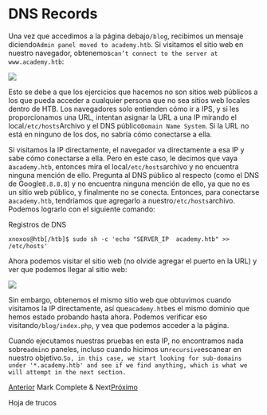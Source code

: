 # DNS Records

Una vez que accedimos a la página debajo`/blog`, recibimos un mensaje diciendo`Admin panel moved to academy.htb`. Si visitamos el sitio web en nuestro navegador, obtenemos`can’t connect to the server at www.academy.htb`:

![](https://academy.hackthebox.com/storage/modules/54/web_fnb_cant_connect_academy.jpg)

Esto se debe a que los ejercicios que hacemos no son sitios web públicos a los que pueda acceder a cualquier persona que no sea sitios web locales dentro de HTB. Los navegadores solo entienden cómo ir a IPS, y si les proporcionamos una URL, intentan asignar la URL a una IP mirando el local`/etc/hosts`Archivo y el DNS público`Domain Name System`. Si la URL no está en ninguno de los dos, no sabría cómo conectarse a ella.

Si visitamos la IP directamente, el navegador va directamente a esa IP y sabe cómo conectarse a ella. Pero en este caso, le decimos que vaya a`academy.htb`, entonces mira el local`/etc/hosts`archivo y no encuentra ninguna mención de ello. Pregunta al DNS público al respecto (como el DNS de Google`8.8.8.8`) y no encuentra ninguna mención de ello, ya que no es un sitio web público, y finalmente no se conecta. Entonces, para conectarse a`academy.htb`, tendríamos que agregarlo a nuestro`/etc/hosts`archivo. Podemos lograrlo con el siguiente comando:

Registros de DNS

```
xnoxos@htb[/htb]$ sudo sh -c 'echo "SERVER_IP  academy.htb" >> /etc/hosts'
```

Ahora podemos visitar el sitio web (no olvide agregar el puerto en la URL) y ver que podemos llegar al sitio web:

![](https://academy.hackthebox.com/storage/modules/54/web_fnb_main_site.jpg)

Sin embargo, obtenemos el mismo sitio web que obtuvimos cuando visitamos la IP directamente, así que`academy.htb`es el mismo dominio que hemos estado probando hasta ahora. Podemos verificar eso visitando`/blog/index.php`, y vea que podemos acceder a la página.

Cuando ejecutamos nuestras pruebas en esta IP, no encontramos nada sobre`admin`o paneles, incluso cuando hicimos un`recursive`escanear en nuestro objetivo.`So, in this case, we start looking for sub-domains under '*.academy.htb' and see if we find anything, which is what we will attempt in the next section.`

[Anterior](https://academy.hackthebox.com/module/54/section/483) Mark Complete & Next[Próximo](https://academy.hackthebox.com/module/54/section/488)

Hoja de trucos